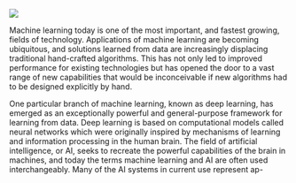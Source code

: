 ![](https://cdn.mathpix.com/cropped/2024_05_18_d7abda89797ce8f663e5g-1.jpg?height=1248&width=1224&top_left_y=216&top_left_x=421)

Machine learning today is one of the most important, and fastest growing, fields of technology. Applications of machine learning are becoming ubiquitous, and solutions learned from data are increasingly displacing traditional hand-crafted algorithms. This has not only led to improved performance for existing technologies but has opened the door to a vast range of new capabilities that would be inconceivable if new algorithms had to be designed explicitly by hand.

One particular branch of machine learning, known as deep learning, has emerged as an exceptionally powerful and general-purpose framework for learning from data. Deep learning is based on computational models called neural networks which were originally inspired by mechanisms of learning and information processing in the human brain. The field of artificial intelligence, or AI, seeks to recreate the powerful capabilities of the brain in machines, and today the terms machine learning and AI are often used interchangeably. Many of the AI systems in current use represent ap-